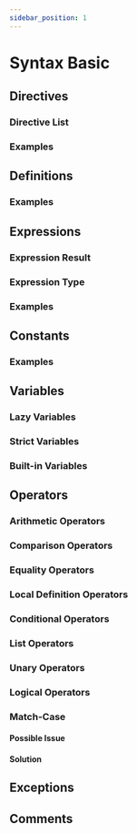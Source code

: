 ```yaml
---
sidebar_position: 1
---
```


# Syntax Basic

## Directives

### Directive List

### Examples

## Definitions

### Examples

## Expressions

### Expression Result

### Expression Type

### Examples

## Constants

### Examples

## Variables

### Lazy Variables

### Strict Variables

### Built-in Variables

## Operators

### Arithmetic Operators

### Comparison Operators

### Equality Operators

### Local Definition Operators

### Conditional Operators

### List Operators

### Unary Operators

### Logical Operators

### Match-Case

#### Possible Issue

#### Solution


## Exceptions


## Comments

